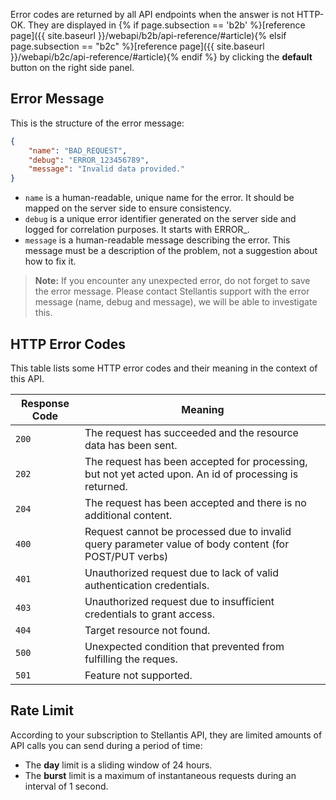 Error codes are returned by all API endpoints when the answer is not HTTP-OK. They are displayed in {% if page.subsection == 'b2b' %}[reference page]({{ site.baseurl }}/webapi/b2b/api-reference/#article){% elsif page.subsection == "b2c" %}[reference page]({{ site.baseurl }}/webapi/b2c/api-reference/#article){% endif %} by clicking the **default** button on the right side panel.

## Error Message

This is the structure of the error message:

```json
{
    "name": "BAD_REQUEST",
    "debug": "ERROR_123456789",
    "message": "Invalid data provided."
}
```

- `name` is a human-readable, unique name for the error. It should be mapped on the server side to ensure consistency.
- `debug` is a unique error identifier generated on the server side and logged for correlation purposes. It starts with ERROR_.
- `message` is a human-readable message describing the error. This message must be a description of the problem, not a suggestion about how to fix it.

> **Note:** If you encounter any unexpected error, do not forget to save the error message. Please contact Stellantis support with the error message (name, debug and message), we will be able to investigate this.

## HTTP Error Codes

This table lists some HTTP error codes and their meaning in the context of this API.

| Response Code | Meaning                                                                                                 |
|---------------|---------------------------------------------------------------------------------------------------------|
| `200`         | The request has succeeded and the resource data has been sent.                                          |
| `202`         | The request has been accepted for processing, but not yet acted upon. An id of processing is returned.	 |
| `204`         | 	The request has been accepted and there is no additional content.	                                     |
| `400`         | Request cannot be processed due to invalid query parameter value of body content (for POST/PUT verbs)	  |
| `401`         | Unauthorized request due to lack of valid authentication credentials.	                                  |
| `403`         | Unauthorized request due to insufficient credentials to grant access.	                                  |
| `404`         | Target resource not found.	                                                                             |
| `500`         | Unexpected condition that prevented from fulfilling the reques.	                                        |
| `501`         | Feature not supported.                                                                                  |


## Rate Limit

According to your subscription to Stellantis API, they are limited amounts of API calls you can send during a period of time:
- The **day** limit is a sliding window of 24 hours.
- The **burst** limit is a maximum of instantaneous requests during an interval of 1 second.

<!-- ## Prevent Limiting

The rate limit of your subscription should be sized to your need in terms of requests (burst & daily). 

However, it is possible to track your number of remaining call(s) looking at the header of the HTTP response.

```http
HTTP/1.1 200 OK
X-RateLimit-Limit-1: 100000
X-RateLimit-Remaining-1: 90502
X-RateLimit-Limit-2: 100
X-RateLimit-Remaining-2: 47
```

Field Name | Description
--- | ----
**X-RateLimit-Limit-1** | Number of calls allowed during the day limit.
**X-RateLimit-Limit-2** | Number of calls allowed during the burst limit.
**X-RateLimit-Remaining-1**  | Number of calls remaining before reaching the day limit. Equals to 0 when the limit is reached.
**X-RateLimit-Remaining-2**  | Number of calls remaining before reaching the burst limit. Equals to 0 when the limit is reached.

## Reaching The Limit

When you reach the limit, you will not be able to receive normal information from the API, you will only receive *HTTP 429* responses with the following HTTP headers:

```http
HTTP/1.1 429 TOO MANY REQUESTS
X-RateLimit-Limit-1: 100000
X-RateLimit-Remaining-1: 90502
X-RateLimit-Limit-2: 100
X-RateLimit-Remaining-2: 47
X-RateLimit-Reset: 1045
Retry-After: 1045
```


Field Name | Description
--- | ----
**X-RateLimit-Limit-1** | Number of calls allowed during the day limit.
**X-RateLimit-Limit-2** | Number of calls allowed during the burst limit.
**X-RateLimit-Remaining-1**  | Number of calls remaining before reaching the day limit. Equals to 0 when the limit is reached.
**X-RateLimit-Remaining-2**  | Number of calls remaining before reaching the burst limit. Equals to 0 when the limit is reached.
**X-RateLimit-Reset** & **Retry-After**  | Number of second(s) remaining before *X-RateLimit-Remaining* will not be equals to 0 anymore. These fields are displayed only if *X-RateLimit-Remaining* is equals to 0.

Using these headers, you can wait during the *Reset time* before sending another request to the API.

If the rate limit of your subscription does not fit your needs, you should contact Stellantis in order to increase the ratios.
-->